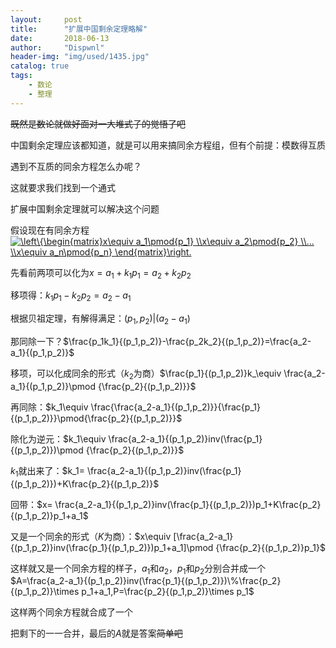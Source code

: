 ```yaml
---
layout:     post
title:      "扩展中国剩余定理略解"
date:       2018-06-13
author:     "Dispwnl"
header-img: "img/used/1435.jpg"
catalog: true
tags:
    - 数论
    - 整理
---
```

~~既然是数论就做好面对一大堆式子的觉悟了吧~~

中国剩余定理应该都知道，就是可以用来搞同余方程组，但有个前提：模数得互质

遇到不互质的同余方程怎么办呢？

这就要求我们找到一个通式

扩展中国剩余定理就可以解决这个问题

假设现在有同余方程<a href="http://www.codecogs.com/eqnedit.php?latex=\left\{\begin{matrix}x\equiv&space;a_1\pmod{p_1}&space;\\x\equiv&space;a_2\pmod{p_2}&space;\\...&space;\\x\equiv&space;a_n\pmod{p_n}&space;\end{matrix}\right." target="_blank"><img src="http://latex.codecogs.com/gif.latex?\left\{\begin{matrix}x\equiv&space;a_1\pmod{p_1}&space;\\x\equiv&space;a_2\pmod{p_2}&space;\\...&space;\\x\equiv&space;a_n\pmod{p_n}&space;\end{matrix}\right." title="\left\{\begin{matrix}x\equiv a_1\pmod{p_1} \\x\equiv a_2\pmod{p_2} \\... \\x\equiv a_n\pmod{p_n} \end{matrix}\right." /></a>

先看前两项可以化为$x=a_1+k_1p_1=a_2+k_2p_2$

移项得：$k_1p_1-k_2p_2=a_2-a_1$

根据贝祖定理，有解得满足：$(p_1,p_2)\vert (a_2-a_1)$

那同除一下？$\frac{p_1k_1}{(p_1,p_2)}-\frac{p_2k_2}{(p_1,p_2)}=\frac{a_2-a_1}{(p_1,p_2)}$

移项，可以化成同余的形式（$k_2$为商）$\frac{p_1}{(p_1,p_2)}k_\equiv \frac{a_2-a_1}{(p_1,p_2)}\pmod {\frac{p_2}{(p_1,p_2)}}$

再同除：$k_1\equiv \frac{\frac{a_2-a_1}{(p_1,p_2)}}{\frac{p_1}{(p_1,p_2)}}\pmod{\frac{p_2}{(p_1,p_2)}}$

除化为逆元：$k_1\equiv \frac{a_2-a_1}{(p_1,p_2)}inv(\frac{p_1}{(p_1,p_2)})\pmod {\frac{p_2}{(p_1,p_2)}}$

$k_1$就出来了：$k_1= \frac{a_2-a_1}{(p_1,p_2)}inv(\frac{p_1}{(p_1,p_2)})+K\frac{p_2}{(p_1,p_2)}$

回带：$x= \frac{a_2-a_1}{(p_1,p_2)}inv(\frac{p_1}{(p_1,p_2)})p_1+K\frac{p_2}{(p_1,p_2)}p_1+a_1$

又是一个同余的形式（$K$为商）：$x\equiv [\frac{a_2-a_1}{(p_1,p_2)}inv(\frac{p_1}{(p_1,p_2)})p_1+a_1]\pmod {\frac{p_2}{(p_1,p_2)}p_1}$

这样就又是一个同余方程的样子，$a_1$和$a_2$，$p_1$和$p_2$分别合并成一个
$A=\frac{a_2-a_1}{(p_1,p_2)}inv(\frac{p_1}{(p_1,p_2)})\%\frac{p_2}{(p_1,p_2)}\times p_1+a_1,P=\frac{p_2}{(p_1,p_2)}\times p_1$

这样两个同余方程就合成了一个

把剩下的一一合并，最后的$A$就是答案~~简单吧~~
